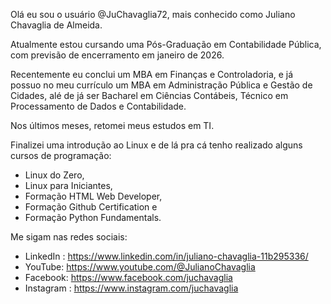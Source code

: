 
Olá eu sou o usuário @JuChavaglia72, mais conhecido como Juliano Chavaglia de Almeida.

Atualmente estou cursando uma Pós-Graduação em Contabilidade Pública, com previsão de encerramento em janeiro de 2026. 

Recentemente eu conclui um MBA em Finanças e Controladoria, e já possuo no meu currículo um MBA em Administração Pública e Gestão de Cidades, alé de já ser Bacharel em Ciências Contábeis, Técnico em Processamento de Dados e Contabilidade.

Nos últimos meses, retomei meus estudos em TI. 

Finalizei uma introdução ao Linux e de lá pra cá tenho realizado alguns cursos de programação:
- Linux do Zero,
- Linux para Iniciantes,
- Formação HTML Web Developer,
- Formação Github Certification e
- Formação Python Fundamentals.

Me sigam nas redes sociais: 
- LinkedIn : https://www.linkedin.com/in/juliano-chavaglia-11b295336/
- YouTube: https://www.youtube.com/@JulianoChavaglia
- Facebook: https://www.facebook.com/juchavaglia
- Instagram : https://www.instagram.com/juchavaglia

<!---
JuChavaglia72/JuChavaglia72 is a ✨ special ✨ repository because its `README.md` (this file) appears on your GitHub profile.
You can click the Preview link to take a look at your changes.
--->
